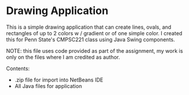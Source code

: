 # Drawing Application
This is a simple drawing application that can create lines, ovals, and rectangles of up to 2 colors w / gradient or of one simple color. I created this for Penn State's CMPSC221 class using Java Swing components.

NOTE: this file uses code provided as part of the assignment, my work is only on the files where I am credited as author.

Contents:
- .zip file for import into NetBeans IDE
- All Java files for application
